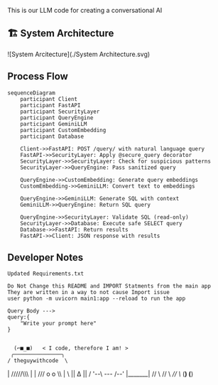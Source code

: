 This is our LLM code for creating a conversational AI


## 🏗️  System Architecture 
![System Arcitecture](./System Architecture.svg)



## Process Flow

```mermaid
sequenceDiagram
    participant Client
    participant FastAPI
    participant SecurityLayer
    participant QueryEngine
    participant GeminiLLM
    participant CustomEmbedding
    participant Database

    Client->>FastAPI: POST /query/ with natural language query
    FastAPI->>SecurityLayer: Apply @secure_query decorator
    SecurityLayer->>SecurityLayer: Check for suspicious patterns
    SecurityLayer->>QueryEngine: Pass sanitized query
    
    QueryEngine->>CustomEmbedding: Generate query embeddings
    CustomEmbedding->>GeminiLLM: Convert text to embeddings
    
    QueryEngine->>GeminiLLM: Generate SQL with context
    GeminiLLM->>QueryEngine: Return SQL query
    
    QueryEngine->>SecurityLayer: Validate SQL (read-only)
    SecurityLayer->>Database: Execute safe SELECT query
    Database->>FastAPI: Return results
    FastAPI->>Client: JSON response with results

```





## Developer Notes
    Updated Requirements.txt

    Do Not Change this README and IMPORT Statments from the main app 
    They are written in a way to not cause Import issue
    user python -m uvicorn main1:app --reload to run the app

    Query Body --->
    query:{
        "Write your prompt here"
    }


      (⌐■_■)   < I code, therefore I am! >
     ╭───────────────╮
    / theguywithcode  \
   |    /////\\\\\\    |
   |   ///  o  o \\\   |
    \  ||    ∆    ||  /
     '--\   ---   /--'
         |_______|
        //       \\
       //         \\
     _//           \\_
    (__)           (__)

    